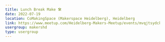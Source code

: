 ```yaml
---
title: Lunch Break Make 🛠️
date: 2022-07-19
location: CoMakingSpace (Makerspace Heidelberg), Heidelberg
link: https://www.meetup.com/Heidelberg-Makers-Meetup/events/mvqjtsydckbzb/
usergroup: makershd
type: usergroup
---
```

